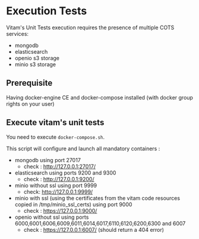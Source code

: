 # Execution Tests

Vitam's Unit Tests execution requires the presence of multiple COTS services:
* mongodb
* elasticsearch
* openio s3 storage
* minio s3 storage

## Prerequisite

Having docker-engine CE and docker-compose installed (with docker group rights on your user)

## Execute vitam's unit tests

You need to execute `docker-compose.sh`.

This script will configure and launch all mandatory containers :
* mongodb using port 27017
    * check : http://127.0.0.1:27017/
* elasticsearch using ports 9200 and 9300
    * check : http://127.0.0.1:9200/
* minio without ssl using port 9999
    * check: http://127.0.0.1:9999/
* minio with ssl (using the certificates from the vitam code resources copied in /tmp/minio_ssl_certs) using port 9000
    * check : https://127.0.0.1:9000/
* openio without ssl using ports 6000,6001,6006,6009,6011,6014,6017,6110,6120,6200,6300 and 6007
    * check : https://127.0.0.1:6007/ (should return a 404 error)
